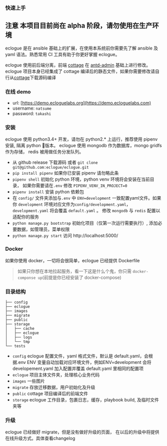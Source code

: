 ### 快速上手
**注意** 本项目目前尚在 alpha 阶段，请勿使用在生产环境
---
eclogue 是在 ansible 基础上的扩展，在使用本系统前你需要先了解 ansible 及 yaml 语法。熟悉常用 CI 工具有助于你更好掌握 eclogue。

eclogue 使用前后端分离，前端 [cottage](https://github.com/eclogue/cottage) 在 [antd-admin](https://github.com/zuiidea/antd-admin) 基础上进行修改。
eclogue 项目本身已经集成了 cottage 编译后的静态文件，如果你需要修改请自行从[cottage](https://github.com/eclogue/cottage)下载源码编译

### 在线 demo
- url: [https://demo.ecloguelabs.org](https://demo.ecloguelabs.com)
- username: `natsume`
- password: `takashi`
### 安装
eclogue 使用 python3.4+ 开发，请勿在 python2.* 上运行，推荐使用 pipenv 安装, 隔离 python 版本。
eclogue 使用 mongodb 作为数据库，mongo gridfs 作为存储， redis 被用做任务分发队列。
- 从 github release 下载源码 或者 `git clone git@github.com:eclogue/eclogue.git` 
- `pip install pipenv` 如果你已安装 pipenv 请勿略此条
- `pipenv shell` 初始化 python 环境，python venv 环境将会安装在当前目录， 如果你需要请在`.env` 修改 `PIPENV_VENV_IN_PROJECT=0`
- `pipenv install` 安装 python 依赖包
- 在 `config/` 文件夹添加与`.env` 中 `ENV=development` 一致配置yaml文件。如果你 `development` 环境对应文件为`config/development.yaml`，`development.yaml` 将会覆盖 `default.yaml` 。
  修改 `mongodb` 与 `redis` 配置以适配你的服务
- `python manage.py bootstrap` 初始化项目（仅第一次运行需要执行）, 添加必要数据，如管理员，菜单权限
- `python manage.py start` 访问 http://localhost:5000/

### Docker
如果你使用 docker，一切将会很简单，eclogue 已经提供 Dockerfile
> 如果只你想在本地拉起服务，看一下这是什么个鬼，你只需 `docker-componse up`(前提是你已经安装了 docker-compose)

### 目录结构
```
├── config
├── eclogue
├── images
├── migrate
├── public
├── storage
│   ├── cache
│   ├── eclogue
│   ├── logs
│   └── tmp
└── tests
```
- `config` eclogue 配置文件，yaml 格式文件，默认是 default.yaml，会根据.env ENV 变量自动加载对应环境文件，例如ENV=development
会将 developement.yaml 加入配置并覆盖 default.yaml 里相同的配置项
- `eclogue` 项目主体文件夹，处理核心业务代码
- `images` 一些图片
- `migrate` 存放迁移数据，用户初始化及升级
- `public` cottage 项目编译后的前端文件
- `storage` eclogue 工作目录，包裹日志，缓存，playbook build, 及临时文件夹等


### 升级
eclogue 已经做好 migrate，但是没有做好升级的页面， 在以后的升级中将提供在线升级方式。具体查看changelog
